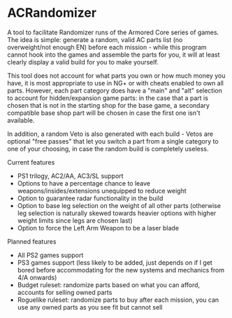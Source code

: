 # ACRandomizer
A tool to facilitate Randomizer runs of the Armored Core series of games. The idea is simple: generate a random, valid AC parts list (no overweight/not enough EN) before each mission - while this program cannot hook into the games and assemble the parts for you, it will at least clearly display a valid build for you to make yourself.

This tool does not account for what parts you own or how much money you have, it is most appropriate to use in NG+ or with cheats enabled to own all parts. However, each part category does have a "main" and "alt" selection to account for hidden/expansion game parts: in the case that a part is chosen that is not in the starting shop for the base game, a secondary compatible base shop part will be chosen in case the first one isn't available.

In addition, a random Veto is also generated with each build - Vetos are optional "free passes" that let you switch a part from a single category to one of your choosing, in case the random build is completely useless.

Current features
- PS1 trilogy, AC2/AA, AC3/SL support
- Options to have a percentage chance to leave weapons/insides/extensions unequipped to reduce weight
- Option to guarantee radar functionality in the build
- Option to base leg selection on the weight of all other parts (otherwise leg selection is naturally skewed towards heavier options with higher weight limits since legs are chosen last)
- Option to force the Left Arm Weapon to be a laser blade

Planned features
- All PS2 games support
- PS3 games support (less likely to be added, just depends on if I get bored before accommodating for the new systems and mechanics from 4/A onwards)
- Budget ruleset: randomize parts based on what you can afford, accounts for selling owned parts
- Roguelike ruleset: randomize parts to buy after each mission, you can use any owned parts as you see fit but cannot sell
